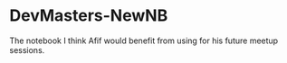 # DevMasters-NewNB
The notebook I think Afif would benefit from using for his future meetup sessions. 
